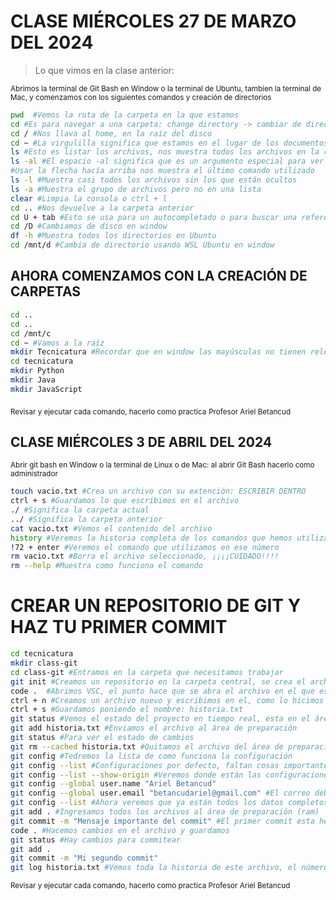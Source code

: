 # CLASE MIÉRCOLES 27 DE MARZO DEL 2024

>Lo que vimos en la clase anterior:

<sub>
Abrimos la terminal de Git Bash en Window o la terminal de Ubuntu, tambien la terminal de Mac, y comenzamos con los siguientes comandos y creación de directorios</sub>

```sh
pwd  #Vemos la ruta de la carpeta en la que estamos
cd #Es para navegar a una carpeta: change directory -> cambiar de directorio
cd / #Nos llava al home, en la raíz del disco
cd ~ #La virgulilla significa que estamos en el lugar de los documentos o del usuario
ls #Esto es listar los archivos, nos muestra todos los archivos en la raíz
ls -al #El espacio -al significa que es un argumento especial para ver archivos ocultos
#Usar la flecha hacía arriba nos muestra el último comando utilizado
ls -l #Muestra casi todos los archivos sin los que están ocultos
ls -a #Muestra el grupo de archivos pero no en una lista
clear #Limpia la consola o ctrl + l
cd .. #Nos devuelve a la carpeta anterior
cd U + tab #Esto se usa para un autocompletado o para buscar una referencia
cd /D #Cambiamos de disco en window
df -h #Muestra todos los directorios en Ubuntu
cd /mnt/d #Cambia de directorio usando WSL Ubuntu en window
```


## AHORA COMENZAMOS CON LA CREACIÓN DE CARPETAS

```sh
cd ..
cd ..
cd /mnt/c
cd ~ #Vamos a la raíz
mkdir Tecnicatura #Recordar que en window las mayúsculas no tienen relevancia, pero si en Linux
cd tecnicatura
mkdir Python
mkdir Java
mkdir JavaScript
```
<sub>
Revisar y ejecutar cada comando, hacerlo como practica</sub>
<sub>
Profesor Ariel Betancud</sub>

## CLASE MIÉRCOLES 3 DE ABRIL DEL 2024

<sub>Abrir git bash en Window o la terminal de Linux o de Mac: al abrir Git Bash hacerlo como administrador</sub>

```sh
touch vacio.txt #Crea un archivo con su extención: ESCRIBIR DENTRO
ctrl + s #Guardamos lo que escribimos en el archivo
./ #Significa la carpeta actual
../ #Significa la carpeta anterior
cat vacio.txt #Vemos el contenido del archivo
history #Veremos la historia completa de los comandos que hemos utilizado
!72 + enter #Veremos el comando que utilizamos en ese número
rm vacio.txt #Borra el archivo seleccionado, ¡¡¡¡CUIDADO!!!!
rm --help #Muestra como funciona el comando
```

# CREAR UN REPOSITORIO DE GIT Y HAZ TU PRIMER COMMIT

```sh
cd tecnicatura
mkdir class-git
cd class-git #Entramos en la carpeta que necesitamos trabajar
git init #Creamos un repositorio en la carpeta central, se crea el archivo .git
code .  #Abrimos VSC, el punto hace que se abra el archivo en el que estamos situados
ctrl + n #Creamos un archivo nuevo y escribimos en el, como lo hicimos antes
ctrl + s #Guardamos poniendo el nombre: historia.txt
git status #Vemos el estado del proyecto en tiempo real, esta en el área de trabajo
git add historia.txt #Enviamos el archivo al área de preparación
git status #Para ver el estado de cambios
git rm --cached historia.txt #Quitamos el archivo del área de preparación, cached significa que esta en memoria ram
git config #Tedremos la lista de como funciona la configuración
git config --list #Configuraciones por defecto, faltan cosas importantes
git config --list --show-origin #Veremos donde están las configuraciones guardadas
git config --global user.name "Ariel Betancud"
git config --global user.email "betancudariel@gmail.com" #El correo debe ser el mismo que usaremos en GitHub
git config --list #Ahora veremos que ya están todos los datos completos
git add . #Ingresamos todos los archivos al área de preparación (ram)
git commit -m "Mensaje importante del commit" #El primer commit esta hecho
code . #Hacemos cambios en el archivo y guardamos
git status #Hay cambios para commitear
git add .
git commit -m "Mi segundo commit"
git log historia.txt #Vemos toda la historia de este archivo, el número largo es el hash del commit
```

<sub>
Revisar y ejecutar cada comando, hacerlo como practica
</sub>
<sub>
Profesor Ariel Betancud</sub>

